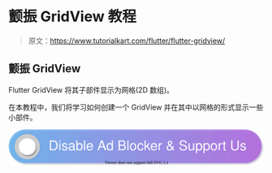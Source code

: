 # 颤振 GridView 教程

> 原文：<https://www.tutorialkart.com/flutter/flutter-gridview/>

## 颤振 GridView

Flutter GridView 将其子部件显示为网格(2D 数组)。

在本教程中，我们将学习如何创建一个 GridView 并在其中以网格的形式显示一些小部件。

[![](img/925da31b32d6bc3827932f6c8afb11bb.png)](https://www.tutorialkart.com/)
